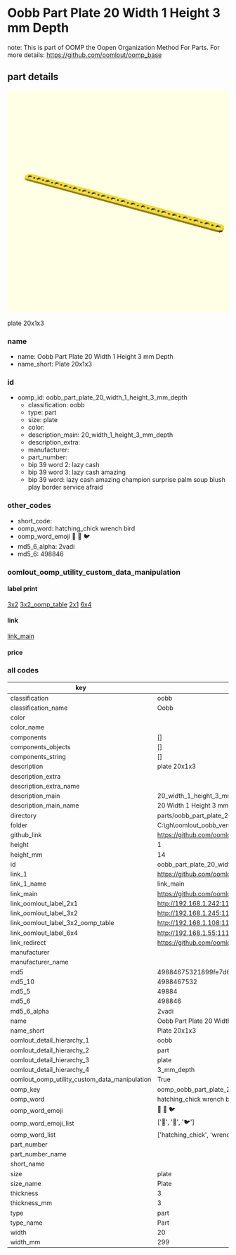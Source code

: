 # Oobb Part Plate 20 Width 1 Height 3 mm Depth  

note: This is part of OOMP the Oopen Organization Method For Parts. For more details: https://github.com/oomlout/oomp_base

##  part details
  

[![](3dpr.png)](3dpr.png)

plate 20x1x3



### name
* name: Oobb Part Plate 20 Width 1 Height 3 mm Depth
* name_short: Plate 20x1x3 
### id
* oomp_id: oobb_part_plate_20_width_1_height_3_mm_depth
  * classification: oobb
  * type: part
  * size: plate
  * color: 
  * description_main: 20_width_1_height_3_mm_depth
  * description_extra: 
  * manufacturer: 
  * part_number: 
  * bip 39 word 2: lazy cash
  * bip 39 word 3: lazy cash amazing
  * bip 39 word: lazy cash amazing champion surprise palm soup blush play border service afraid

### other_codes
* short_code: 
* oomp_word: hatching_chick wrench bird
* oomp_word_emoji :hatching_chick: :wrench: :bird:
* md5_6_alpha: 2vadi
* md5_6: 498846






### oomlout_oomp_utility_custom_data_manipulation
#### label print
[3x2](http://192.168.1.245:1112/?label=oomp%202vadi)
[3x2_oomp_table](http://192.168.1.108:1112/?label=oomp%202vadi)
[2x1](http://192.168.1.242:1112/?label=oomp%202vadi)
[6x4](http://192.168.1.55:1112/?label=oomp%202vadi)    

#### link

[link_main](https://github.com/oomlout/oomlout_oobb_version_4_generated_parts/tree/main/navigation_oomp/oobb/part/plate/20_width_1_height_3_mm_depth/part)                              

#### price







### all codes 
| key | value |  
| --- | --- |  
| classification | oobb |  
| classification_name | Oobb |  
| color |  |  
| color_name |  |  
| components | [] |  
| components_objects | [] |  
| components_string | [] |  
| description | plate 20x1x3 |  
| description_extra |  |  
| description_extra_name |  |  
| description_main | 20_width_1_height_3_mm_depth |  
| description_main_name | 20 Width 1 Height 3 mm Depth |  
| directory | parts/oobb_part_plate_20_width_1_height_3_mm_depth |  
| folder | C:\gh\oomlout_oobb_version_4_generated_parts\parts\oobb_part_plate_20_width_1_height_3_mm_depth |  
| github_link | https://github.com/oomlout/oomlout_oomp_part_src/tree/main/parts/oobb_part_plate_20_width_1_height_3_mm_depth |  
| height | 1 |  
| height_mm | 14 |  
| id | oobb_part_plate_20_width_1_height_3_mm_depth |  
| link_1 | https://github.com/oomlout/oomlout_oobb_version_4_generated_parts/tree/main/navigation_oomp/oobb/part/plate/20_width_1_height_3_mm_depth/part |  
| link_1_name | link_main |  
| link_main | https://github.com/oomlout/oomlout_oobb_version_4_generated_parts/tree/main/navigation_oomp/oobb/part/plate/20_width_1_height_3_mm_depth/part |  
| link_oomlout_label_2x1 | http://192.168.1.242:1112/?label=oomp%202vadi |  
| link_oomlout_label_3x2 | http://192.168.1.245:1112/?label=oomp%202vadi |  
| link_oomlout_label_3x2_oomp_table | http://192.168.1.108:1112/?label=oomp%202vadi |  
| link_oomlout_label_6x4 | http://192.168.1.55:1112/?label=oomp%202vadi |  
| link_redirect | https://github.com/oomlout/oomlout_oobb_version_4_generated_parts/tree/main/parts/oobb_plate_20_01_03 |  
| manufacturer |  |  
| manufacturer_name |  |  
| md5 | 49884675321899fe7d6d32600f88d3f3 |  
| md5_10 | 4988467532 |  
| md5_5 | 49884 |  
| md5_6 | 498846 |  
| md5_6_alpha | 2vadi |  
| name | Oobb Part Plate 20 Width 1 Height 3 mm Depth |  
| name_short | Plate 20x1x3  |  
| oomlout_detail_hierarchy_1 | oobb |  
| oomlout_detail_hierarchy_2 | part |  
| oomlout_detail_hierarchy_3 | plate |  
| oomlout_detail_hierarchy_4 | 3_mm_depth |  
| oomlout_oomp_utility_custom_data_manipulation | True |  
| oomp_key | oomp_oobb_part_plate_20_width_1_height_3_mm_depth |  
| oomp_word | hatching_chick wrench bird |  
| oomp_word_emoji | :hatching_chick: :wrench: :bird: |  
| oomp_word_emoji_list | [':hatching_chick:', ':wrench:', ':bird:'] |  
| oomp_word_list | ['hatching_chick', 'wrench', 'bird'] |  
| part_number |  |  
| part_number_name |  |  
| short_name |  |  
| size | plate |  
| size_name | Plate |  
| thickness | 3 |  
| thickness_mm | 3 |  
| type | part |  
| type_name | Part |  
| width | 20 |  
| width_mm | 299 |  
